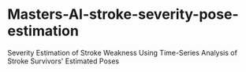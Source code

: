 # Masters-AI-stroke-severity-pose-estimation
Severity Estimation of Stroke Weakness Using Time-Series Analysis of Stroke Survivors' Estimated Poses
